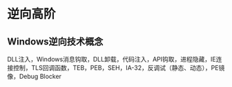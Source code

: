 # 逆向高阶

## Windows逆向技术概念

DLL注入，Windows消息钩取，DLL卸载，代码注入，API钩取，进程隐藏，IE连接控制，TLS回调函数，TEB，PEB，SEH，IA-32，反调试（静态、动态），PE镜像，Debug Blocker